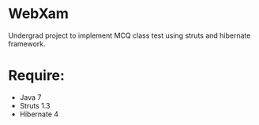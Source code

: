 # WebXam
Undergrad project to implement MCQ class test using struts and hibernate framework.

# Require:
  - Java 7
  - Struts 1.3
  - Hibernate 4
  
  
